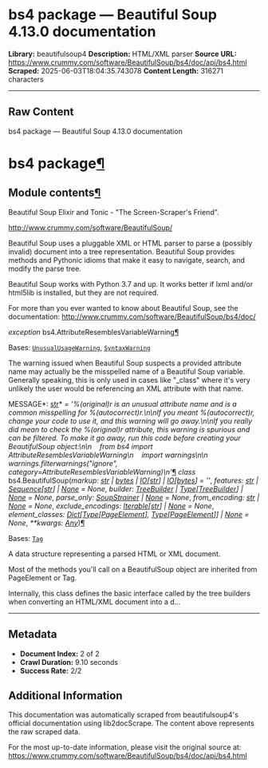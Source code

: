 # bs4 package — Beautiful Soup 4.13.0 documentation

**Library:** beautifulsoup4
**Description:** HTML/XML parser
**Source URL:** https://www.crummy.com/software/BeautifulSoup/bs4/doc/api/bs4.html
**Scraped:** 2025-06-03T18:04:35.743078
**Content Length:** 316271 characters

---

## Raw Content


bs4 package — Beautiful Soup 4.13.0 documentation





# bs4 package[¶](#bs4-package "Link to this heading")

## Module contents[¶](#module-bs4 "Link to this heading")

Beautiful Soup Elixir and Tonic - "The Screen-Scraper's Friend".

<http://www.crummy.com/software/BeautifulSoup/>

Beautiful Soup uses a pluggable XML or HTML parser to parse a
(possibly invalid) document into a tree representation. Beautiful Soup
provides methods and Pythonic idioms that make it easy to navigate,
search, and modify the parse tree.

Beautiful Soup works with Python 3.7 and up. It works better if lxml
and/or html5lib is installed, but they are not required.

For more than you ever wanted to know about Beautiful Soup, see the
documentation: <http://www.crummy.com/software/BeautifulSoup/bs4/doc/>

*exception* bs4.AttributeResemblesVariableWarning[¶](#bs4.AttributeResemblesVariableWarning "Link to this definition")

Bases: [`UnusualUsageWarning`](#bs4.UnusualUsageWarning "bs4._warnings.UnusualUsageWarning"), [`SyntaxWarning`](https://docs.python.org/3/library/exceptions.html#SyntaxWarning "(in Python v3.13)")

The warning issued when Beautiful Soup suspects a provided
attribute name may actually be the misspelled name of a Beautiful
Soup variable. Generally speaking, this is only used in cases like
"\_class" where it's very unlikely the user would be referencing an
XML attribute with that name.

MESSAGE*: [str](https://docs.python.org/3/library/stdtypes.html#str "(in Python v3.13)")* *= '%(original)r is an unusual attribute name and is a common misspelling for %(autocorrect)r.\n\nIf you meant %(autocorrect)r, change your code to use it, and this warning will go away.\n\nIf you really did mean to check the %(original)r attribute, this warning is spurious and can be filtered. To make it go away, run this code before creating your BeautifulSoup object:\n\n    from bs4 import AttributeResemblesVariableWarning\n    import warnings\n\n    warnings.filterwarnings("ignore", category=AttributeResemblesVariableWarning)\n'*[¶](#bs4.AttributeResemblesVariableWarning.MESSAGE "Link to this definition")
*class* bs4.BeautifulSoup(*markup: [str](https://docs.python.org/3/library/stdtypes.html#str "(in Python v3.13)") | [bytes](https://docs.python.org/3/library/stdtypes.html#bytes "(in Python v3.13)") | [IO](https://docs.python.org/3/library/typing.html#typing.IO "(in Python v3.13)")[[str](https://docs.python.org/3/library/stdtypes.html#str "(in Python v3.13)")] | [IO](https://docs.python.org/3/library/typing.html#typing.IO "(in Python v3.13)")[[bytes](https://docs.python.org/3/library/stdtypes.html#bytes "(in Python v3.13)")] = ''*, *features: [str](https://docs.python.org/3/library/stdtypes.html#str "(in Python v3.13)") | [Sequence](https://docs.python.org/3/library/typing.html#typing.Sequence "(in Python v3.13)")[[str](https://docs.python.org/3/library/stdtypes.html#str "(in Python v3.13)")] | [None](https://docs.python.org/3/library/constants.html#None "(in Python v3.13)") = None*, *builder: [TreeBuilder](bs4.builder.html#bs4.builder.TreeBuilder "bs4.builder.TreeBuilder") | [Type](https://docs.python.org/3/library/typing.html#typing.Type "(in Python v3.13)")[[TreeBuilder](bs4.builder.html#bs4.builder.TreeBuilder "bs4.builder.TreeBuilder")] | [None](https://docs.python.org/3/library/constants.html#None "(in Python v3.13)") = None*, *parse\_only: [SoupStrainer](#bs4.filter.SoupStrainer "bs4.filter.SoupStrainer") | [None](https://docs.python.org/3/library/constants.html#None "(in Python v3.13)") = None*, *from\_encoding: [str](https://docs.python.org/3/library/stdtypes.html#str "(in Python v3.13)") | [None](https://docs.python.org/3/library/constants.html#None "(in Python v3.13)") = None*, *exclude\_encodings: [Iterable](https://docs.python.org/3/library/typing.html#typing.Iterable "(in Python v3.13)")[[str](https://docs.python.org/3/library/stdtypes.html#str "(in Python v3.13)")] | [None](https://docs.python.org/3/library/constants.html#None "(in Python v3.13)") = None*, *element\_classes: [Dict](https://docs.python.org/3/library/typing.html#typing.Dict "(in Python v3.13)")[[Type](https://docs.python.org/3/library/typing.html#typing.Type "(in Python v3.13)")[[PageElement](#bs4.element.PageElement "bs4.element.PageElement")], [Type](https://docs.python.org/3/library/typing.html#typing.Type "(in Python v3.13)")[[PageElement](#bs4.element.PageElement "bs4.element.PageElement")]] | [None](https://docs.python.org/3/library/constants.html#None "(in Python v3.13)") = None*, *\*\*kwargs: [Any](https://docs.python.org/3/library/typing.html#typing.Any "(in Python v3.13)")*)[¶](#bs4.BeautifulSoup "Link to this definition")

Bases: [`Tag`](#bs4.element.Tag "bs4.element.Tag")

A data structure representing a parsed HTML or XML document.

Most of the methods you'll call on a BeautifulSoup object are inherited from
PageElement or Tag.

Internally, this class defines the basic interface called by the
tree builders when converting an HTML/XML document into a d...

---

## Metadata

- **Document Index:** 2 of 2
- **Crawl Duration:** 9.10 seconds
- **Success Rate:** 2/2

## Additional Information

This documentation was automatically scraped from beautifulsoup4's official documentation
using lib2docScrape. The content above represents the raw scraped data.

For the most up-to-date information, please visit the original source at:
https://www.crummy.com/software/BeautifulSoup/bs4/doc/api/bs4.html
